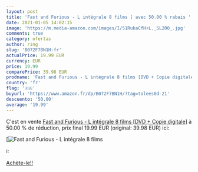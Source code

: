 ```yaml
---
layout: post
title: 'Fast and Furious - L intégrale 8 films [ avec 50.00 % rabais '
date: 2021-01-05 14:02:15
image: 'https://m.media-amazon.com/images/I/51RukaCfH+L._SL200_.jpg'
comments: true
category: ofertas
author: ring
slug: 'B072F7BN1H-fr'
actualPrice: 19.99 EUR
currency: EUR
price: 19.99
comparePrice: 39.98 EUR
prodname: 'Fast and Furious - L intégrale 8 films [DVD + Copie digitale]'
country: 'fr'
flag: '🇫🇷'
buyurl: 'https://www.amazon.fr/dp/B072F7BN1H/?tag=tolees0d-21'
descuento: '50.00'
average: '19.99'
---
```


C'est en vente [Fast and Furious - L intégrale 8 films [DVD + Copie digitale]](https://www.amazon.fr/dp/B072F7BN1H/?tag=tolees0d-21)  à  50.00 % de réduction, prix final  19.99 EUR (original: 39.98 EUR) ici:

[![Fast and Furious - L intégrale 8 films [](https://m.media-amazon.com/images/I/51RukaCfH+L._SL200_.jpg)](https://www.amazon.fr/dp/B072F7BN1H/?tag=tolees0d-21)

ℹ️:


[Achète-le!!](https://www.amazon.fr/dp/B072F7BN1H/?tag=tolees0d-21)
